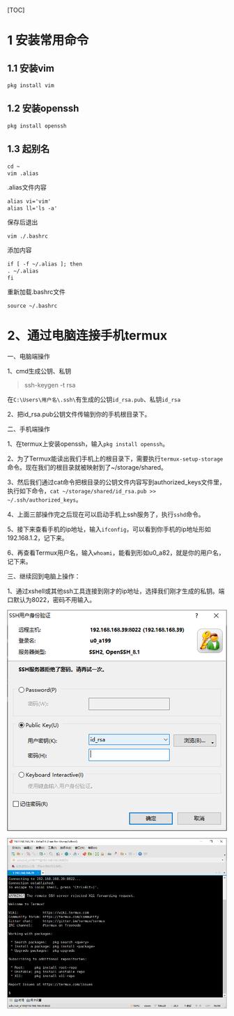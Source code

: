 [TOC]

# 1 安装常用命令

## 1.1 安装vim

```
pkg install vim
```

## 1.2 安装openssh

```
pkg install openssh
```

## 1.3 起别名

```
cd ~
vim .alias
```

.alias文件内容

```
alias vi='vim'
alias ll='ls -a'
```

保存后退出

```
vim ./.bashrc
```

添加内容

```
if [ -f ~/.alias ]; then
. ~/.alias
fi
```

重新加载.bashrc文件

```
source ~/.bashrc
```



# 2、通过电脑连接手机termux

一、电脑端操作

1、cmd生成公钥、私钥

> ssh-keygen -t rsa

在`C:\Users\用户名\.ssh\`有生成的公钥`id_rsa.pub`、私钥`id_rsa`

2、把id_rsa.pub公钥文件传输到你的手机根目录下。

二、手机端操作

1、在termux上安装openssh，输入`pkg install openssh`。

2、为了Termux能读出我们手机上的根目录下，需要执行`termux-setup-storage`命令。现在我们的根目录就被映射到了~/storage/shared。

3、然后我们通过cat命令把根目录的公钥文件内容写到authorized_keys文件里，执行如下命令，`cat ~/storage/shared/id_rsa.pub >> ~/.ssh/authorized_keys`。

4、上面三部操作完之后现在可以启动手机上ssh服务了，执行`sshd`命令。

5、接下来查看手机的ip地址，输入`ifconfig`，可以看到你手机的ip地址形如192.168.1.2，记下来。

6、再查看Termux用户名，输入`whoami`，能看到形如u0_a82，就是你的用户名，记下来。

三、继续回到电脑上操作：

1、通过xshell或其他ssh工具连接到刚才的ip地址，选择我们刚才生成的私钥。端口默认为8022，密码不用输入。

![2020-03-17_172043](img/2020-03-17_172043.png)

![2020-03-17_172109](img/2020-03-17_172109.png)

